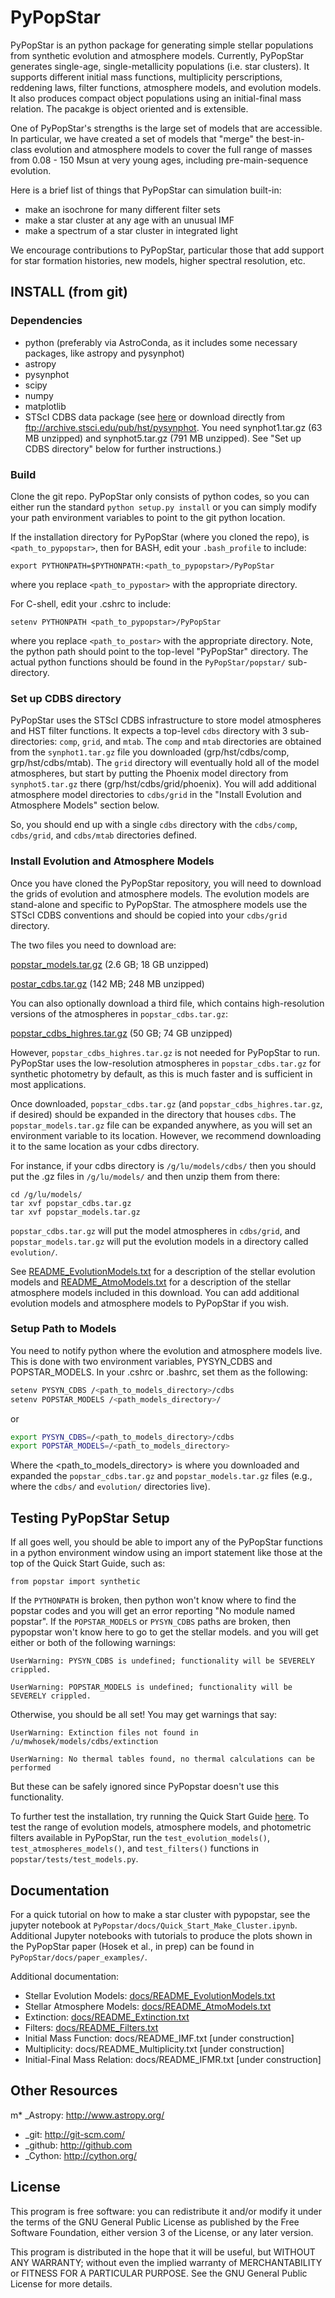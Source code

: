 # PyPopStar

PyPopStar is an python package for generating simple stellar populations from synthetic evolution and atmosphere models. Currently, PyPopStar generates single-age, single-metallicity populations (i.e. star clusters). It supports different initial mass functions, multiplicity perscriptions, reddening laws, filter functions, atmosphere models, and evolution models. It also produces compact object populations using an initial-final mass relation. The pacakge is object oriented and is extensible. 

One of PyPopStar's strengths is the large set of models that are accessible. In particular, we have created a set of models that "merge" the best-in-class evolution and atmosphere models to cover the full range of masses from 0.08 - 150 Msun at very young ages, including pre-main-sequence evolution.

Here is a brief list of things that PyPopStar can simulation built-in:

* make an isochrone for many different filter sets
* make a star cluster at any age with an unusual IMF
* make a spectrum of a star cluster in integrated light

We encourage contributions to PyPopStar, particular those that add support for star formation histories, new models, higher spectral resolution, etc.


## INSTALL (from git)

### Dependencies

* python (preferably via AstroConda, as it includes some necessary
  packages, like astropy and pysynphot)
* astropy
* pysynphot
* scipy
* numpy
* matplotlib
* STScI CDBS data package (see [here](http://www.stsci.edu/hst/instrumentation/reference-data-for-calibration-and-tools/synphot-throughput-tables.html) or download directly from ftp://archive.stsci.edu/pub/hst/pysynphot. You need synphot1.tar.gz (63 MB unzipped) and synphot5.tar.gz (791 MB unzipped). See "Set up CDBS directory" below for further instructions.)

### Build

Clone the git repo.
PyPopStar only consists of python codes, so you can either run the
standard `python setup.py install` or you can simply modify your path
environment variables to point to the git python location.

If the installation directory for PyPopStar (where you cloned the repo),
is `<path_to_pypopstar>`, then for BASH, edit your `.bash_profile` to
include:

    export PYTHONPATH=$PYTHONPATH:<path_to_pypopstar>/PyPopStar

where you replace `<path_to_pypostar>` with the appropriate directory. 

For C-shell, edit your .cshrc to include:

    setenv PYTHONPATH <path_to_pypopstar>/PyPopStar

where you replace `<path_to_postar>` with the appropriate
directory. Note, the python path should point to the top-level "PyPopStar"
directory. The actual python functions should be found in the
`PyPopStar/popstar/` sub-directory.

### Set up CDBS directory
PyPopStar uses the STScI CDBS infrastructure to store model atmospheres and HST filter functions. It expects a top-level `cdbs` directory with 3 sub-directories: `comp`, `grid`, and `mtab`. The `comp` and `mtab` directories are obtained from the `synphot1.tar.gz` file you downloaded (grp/hst/cdbs/comp, grp/hst/cdbs/mtab). The `grid` directory will eventually hold all of the model atmospheres, but start by putting the Phoenix model directory from `synphot5.tar.gz` there (grp/hst/cdbs/grid/phoenix). You will add additional atmosphere model directories to `cdbs/grid` in the "Install Evolution and Atmosphere Models" section below.

So, you should end up with a single `cdbs` directory with the `cdbs/comp`, `cdbs/grid`, and `cdbs/mtab` directories defined.

### Install Evolution and Atmosphere Models

Once you have cloned the PyPopStar repository, you will need to download the
grids of evolution and atmosphere models. The evolution models are
stand-alone and specific to PyPopStar. The atmosphere models use the
STScI CDBS conventions and should be copied into your `cdbs/grid` directory.

The two files you need to download are:

[popstar_models.tar.gz](http://astro.berkeley.edu/~jlu/popstar/popstar_models.tar.gz)  (2.6 GB; 18 GB unzipped)

[postar_cdbs.tar.gz](http://astro.berkeley.edu/~jlu/popstar/popstar_cdbs.tar.gz)  (142 MB; 248 MB unzipped)

You can also optionally download a third file, which contains high-resolution versions of the atmospheres in `popstar_cdbs.tar.gz`:

[popstar_cdbs_highres.tar.gz](http://astro.berkeley.edu/~jlu/popstar/popstar_cdbs_highres.tar.gz) (50 GB; 74 GB unzipped)

However, `popstar_cdbs_highres.tar.gz` is not needed for PyPopStar to run. PyPopStar uses the low-resolution atmospheres in `popstar_cdbs.tar.gz` for synthetic photometry by default, as this is much faster and is sufficient in most applications. 

Once downloaded, `popstar_cdbs.tar.gz` (and `popstar_cdbs_highres.tar.gz`, if desired) should be expanded in 
the directory that houses `cdbs`. The `popstar_models.tar.gz` file can be expanded anywhere, as you will set
an environment variable to its location. However, we recommend downloading it to the same location as your cdbs directory. 

For instance, if your cdbs directory is `/g/lu/models/cdbs/` then you should put the .gz files in `/g/lu/models/` and then unzip them from there: 


```console
cd /g/lu/models/
tar xvf popstar_cdbs.tar.gz
tar xvf popstar_models.tar.gz
```

`popstar_cdbs.tar.gz` will put the model atmospheres in `cdbs/grid`, and `popstar_models.tar.gz` will put the evolution models in a directory called `evolution/`. 

See [README_EvolutionModels.txt](https://github.com/astropy/PyPopStar/blob/master/docs/README_EvolutionModels.txt) for a description of the stellar evolution models and [README_AtmoModels.txt](https://github.com/astropy/PyPopStar/blob/master/docs/README_AtmoModels.txt) for a description of the stellar atmosphere models included in this download.
You can add additional evolution models and atmosphere models to PyPopStar if you wish.

### Setup Path to Models

You need to notify python where the evolution and atmosphere models live. This
is done with two environment variables, PYSYN_CDBS and POPSTAR_MODELS. 
In your .cshrc or .bashrc, set them as the following:

```sh
setenv PYSYN_CDBS /<path_to_models_directory>/cdbs
setenv POPSTAR_MODELS /<path_models_directory>/
```

or

```sh
export PYSYN_CDBS=/<path_to_models_directory>/cdbs
export POPSTAR_MODELS=/<path_to_models_directory>
```

Where the <path_to_models_directory> is where you downloaded and expanded the `popstar_cdbs.tar.gz` and `popstar_models.tar.gz` files (e.g., where the `cdbs/` and `evolution/` directories live). 

## Testing PyPopStar Setup

If all goes well, you should be able to import any of the PyPopStar functions
in a python environment window using an import statement like those at the top
of the Quick Start Guide, such as:
    
    from popstar import synthetic
    
If the `PYTHONPATH` is broken, then python won't know where to find the popstar codes and
you will get an error reporting "No module named popstar". If the `POPSTAR_MODELS` or 
`PYSYN_CDBS` paths are broken, then pypopstar won't know here to go to get the 
stellar models. and you will get either or both of the following warnings:

    UserWarning: PYSYN_CDBS is undefined; functionality will be SEVERELY crippled.
    
    UserWarning: POPSTAR_MODELS is undefined; functionality will be SEVERELY crippled.
    
Otherwise, you should be all set! You may get warnings that say:

    UserWarning: Extinction files not found in /u/mwhosek/models/cdbs/extinction
    
    UserWarning: No thermal tables found, no thermal calculations can be performed
    
But these can be safely ignored since PyPopstar doesn't use this functionality.

To further test the installation, try running the Quick Start Guide [here](https://github.com/astropy/PyPopStar/blob/master/docs/Quick_Start_Make_Cluster.ipynb). 
To test the range of evolution models, atmosphere models, and photometric
filters available in PyPopStar, run the `test_evolution_models()`, `test_atmospheres_models()`, and `test_filters()` functions in `popstar/tests/test_models.py`. 
    
## Documentation

For a quick tutorial on how to make a star cluster with pypopstar, see
the jupyter notebook at `PyPopstar/docs/Quick_Start_Make_Cluster.ipynb`.
Additional Jupyter notebooks with tutorials to produce the plots shown in the PyPopStar paper (Hosek et al., in prep)
can be found in `PyPopStar/docs/paper_examples/`. 

Additional documentation:

* Stellar Evolution Models: [docs/README_EvolutionModels.txt](https://github.com/astropy/PyPopStar/blob/master/docs/README_EvolutionModels.txt)
* Stellar Atmosphere Models: [docs/README_AtmoModels.txt](https://github.com/astropy/PyPopStar/blob/master/docs/README_AtmoModels.txt)
* Extinction: [docs/README_Extinction.txt](https://github.com/astropy/PyPopStar/blob/master/docs/README_Extinction.txt)
* Filters: [docs/README_Filters.txt](https://github.com/astropy/PyPopStar/blob/master/docs/README_Filters.txt)
* Initial Mass Function: docs/README_IMF.txt [under construction]
* Multiplicity: docs/README_Multiplicity.txt [under construction]
* Initial-Final Mass Relation: docs/README_IFMR.txt [under construction]


## Other Resources

m* _Astropy: http://www.astropy.org/
* _git: http://git-scm.com/
* _github: http://github.com
* _Cython: http://cython.org/

## License 
This program is free software: you can redistribute it and/or modify it under the terms of the GNU General Public License as published by the Free Software Foundation, either version 3 of the License, or any later version.

This program is distributed in the hope that it will be useful, but WITHOUT ANY WARRANTY; without even the implied warranty of MERCHANTABILITY or FITNESS FOR A PARTICULAR PURPOSE. See the GNU General Public License for more details.
